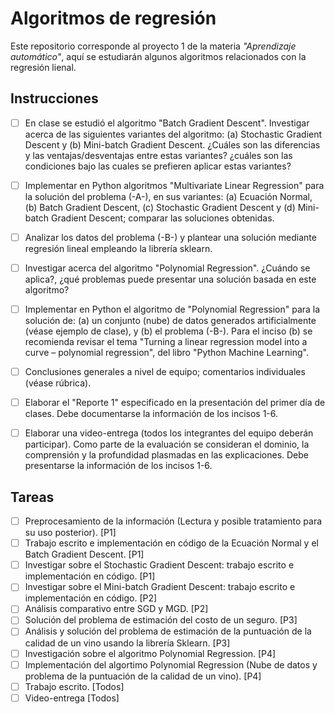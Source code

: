 # Algoritmos de regresión
Este repositorio corresponde al proyecto 1 de la materia *"Aprendizaje automático"*, aquí se estudiarán algunos algoritmos relacionados con la regresión lienal.

## Instrucciones
- [ ] En clase se estudió el algoritmo "Batch Gradient Descent". Investigar acerca de las siguientes variantes del algoritmo: (a) Stochastic Gradient Descent y (b) Mini-batch Gradient Descent. ¿Cuáles son las diferencias y las ventajas/desventajas entre estas variantes? ¿cuáles son las condiciones bajo las cuales se prefieren aplicar estas variantes?

- [ ] Implementar en Python algoritmos "Multivariate Linear Regression" para la solución del problema (-A-), en sus variantes: (a) Ecuación Normal, (b) Batch Gradient Descent, (c) Stochastic Gradient Descent y (d) Mini-batch Gradient Descent; comparar las soluciones obtenidas.

- [ ] Analizar los datos del problema (-B-) y plantear una solución mediante regresión lineal empleando la librería sklearn.

- [ ] Investigar acerca del algoritmo "Polynomial Regression". ¿Cuándo se aplica?, ¿qué problemas puede presentar una solución basada en este algoritmo?

- [ ] Implementar en Python el algoritmo de "Polynomial Regression" para la solución de: (a) un conjunto (nube) de datos generados artificialmente (véase ejemplo de clase), y (b) el problema (-B-). Para el inciso (b) se recomienda revisar el tema "Turning a linear regression model into a curve – polynomial regression", del libro "Python Machine Learning".

- [ ] Conclusiones generales a nivel de equipo; comentarios individuales (véase rúbrica).

- [ ] Elaborar el "Reporte 1" especificado en la presentación del primer día de clases. Debe documentarse la información de los incisos 1-6.

- [ ] Elaborar una video-entrega (todos los integrantes del equipo deberán participar). Como parte de la evaluación se consideran el dominio, la comprensión y la profundidad plasmadas en las explicaciones. Debe presentarse la información de los incisos 1-6.

## Tareas
- [ ] Preprocesamiento de la información (Lectura y posible tratamiento para su uso posterior). [P1]
- [ ] Trabajo escrito e implementación en código de la Ecuación Normal y el Batch Gradient Descent. [P1]
- [ ] Investigar sobre el Stochastic Gradient Descent: trabajo escrito e implementación en código. [P1]
- [ ] Investigar sobre el Mini-batch Gradient Descent: trabajo escrito e implementación en código. [P2]
- [ ] Análisis comparativo entre SGD y MGD. [P2]
- [ ] Solución del problema de estimación del costo de un seguro. [P3]
- [ ] Análisis y solución del problema de estimación de la puntuación de la calidad de un vino usando la librería Sklearn. [P3]
- [ ] Investigación sobre el algoritmo Polynomial Regression. [P4]
- [ ] Implementación del algortimo Polynomial Regression (Nube de datos y problema de la puntuación de la calidad de un vino). [P4]
- [ ] Trabajo escrito. [Todos]
- [ ] Video-entrega [Todos]
